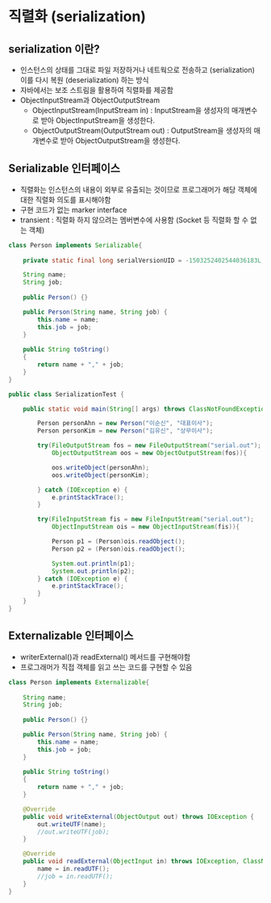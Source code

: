 # 직렬화 (serialization)
## serialization 이란?
- 인스턴스의 상태를 그대로 파일 저장하거나 네트웍으로 전송하고 (serialization)
이를 다시 복원 (deserialization) 하는 방식
- 자바에서는 보조 스트림을 활용하여 직렬화를 제공함
- ObjectInputStream과 ObjectOutputStream
    - ObjectInputStream(InputStream in) : InputStream을 생성자의 매개변수로 받아 ObjectInputStream을 생성한다.
    - ObjectOutputStream(OutputStream out) : OutputStream을 생성자의 매개변수로 받아 ObjectOutputStream을 생성한다.

## Serializable 인터페이스
- 직렬화는 인스턴스의 내용이 외부로 유출되는 것이므로 프로그래머가 해당 객체에 대한 직렬화 의도를 표시해야함
- 구현 코드가 없는 marker interface
- transient : 직렬화 하지 않으려는 멤버변수에 사용함 (Socket 등 직렬화 할 수 없는 객체)
```java
class Person implements Serializable{
	
	private static final long serialVersionUID = -1503252402544036183L;

	String name;
	String job;
	
	public Person() {}

	public Person(String name, String job) {
		this.name = name;
		this.job = job;
	}
	
	public String toString()
	{
		return name + "," + job;
	}
}

public class SerializationTest {

    public static void main(String[] args) throws ClassNotFoundException {

        Person personAhn = new Person("이순신", "대표이사");
        Person personKim = new Person("김유신", "상무이사");

        try(FileOutputStream fos = new FileOutputStream("serial.out");
            ObjectOutputStream oos = new ObjectOutputStream(fos)){

            oos.writeObject(personAhn);
            oos.writeObject(personKim);

        } catch (IOException e) {
            e.printStackTrace();
        }

        try(FileInputStream fis = new FileInputStream("serial.out");
            ObjectInputStream ois = new ObjectInputStream(fis)){

            Person p1 = (Person)ois.readObject();
            Person p2 = (Person)ois.readObject();

            System.out.println(p1);
            System.out.println(p2);
        } catch (IOException e) {
            e.printStackTrace();
        }
    }
}
```

## Externalizable 인터페이스 
- writerExternal()과 readExternal() 메서드를 구현해야함
- 프로그래머가 직접 객체를 읽고 쓰는 코드를 구현할 수 있음
```java
class Person implements Externalizable{
	
	String name;
	String job;
	
	public Person() {}

	public Person(String name, String job) {
		this.name = name;
		this.job = job;
	}
	
	public String toString()
	{
		return name + "," + job;
	}

	@Override
	public void writeExternal(ObjectOutput out) throws IOException {
		out.writeUTF(name);
		//out.writeUTF(job);
	}

	@Override
	public void readExternal(ObjectInput in) throws IOException, ClassNotFoundException {
		name = in.readUTF();
		//job = in.readUTF();
	}
}
```